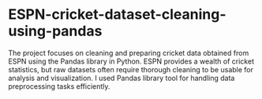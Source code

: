 # ESPN-cricket-dataset-cleaning-using-pandas
The project focuses on cleaning and preparing cricket data obtained from ESPN using the Pandas library in Python. ESPN provides a wealth of cricket statistics, but raw datasets often require thorough cleaning to be usable for analysis and visualization. I used Pandas library tool for handling data preprocessing tasks efficiently.
